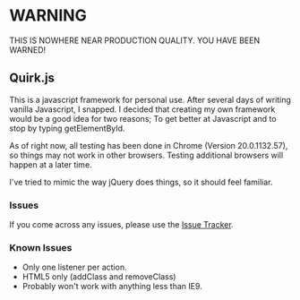 # WARNING #
THIS IS NOWHERE NEAR PRODUCTION QUALITY.  YOU HAVE BEEN WARNED!


## Quirk.js ##
This is a javascript framework for personal use.  After several days of writing vanilla Javascript, I snapped.  I decided that creating my own framework would be a good idea for two reasons; To get better at Javascript and to stop by typing getElementById.

As of right now, all testing has been done in Chrome (Version 20.0.1132.57), so things may not work in other browsers.  Testing additional browsers will happen at a later time.

I've tried to mimic the way jQuery does things, so it should feel familiar.



### Issues ###
If you come across any issues, please use the [Issue Tracker](https://github.com/mrhazel/quirk.js/issues).


### Known Issues ###

* Only one listener per action.
* HTML5 only (addClass and removeClass)
* Probably won't work with anything less than IE9.